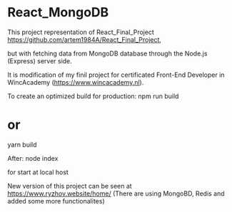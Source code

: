 # React_MongoDB
This project representation of React_Final_Project https://github.com/artem1984A/React_Final_Project,

but with fetching data from MongoDB database through the Node.js (Express) server side.

It is modification of my finil project for certificated Front-End Developer in WincAcademy (https://www.wincacademy.nl).

To create an optimized build for production:
npm run build
# or
yarn build

After:
node index

for start at local host

New version of this project can be seen at https://www.ryzhov.website/home/
(There are using MongoBD, Redis and added some more functionalites)
